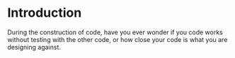 # Introduction

During the construction of code, have you ever wonder if you code works without testing with the other code, or how close your code is what you are designing against.

